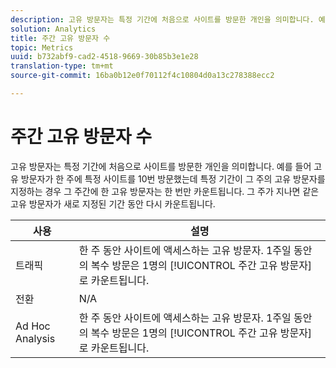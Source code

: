 ```yaml
---
description: 고유 방문자는 특정 기간에 처음으로 사이트를 방문한 개인을 의미합니다. 예를 들어 고유 방문자가 한 주에 특정 사이트를 10번 방문했는데 특정 기간이 그 주의 고유 방문자를 지정하는 경우 그 주간에 한 고유 방문자는 한 번만 카운트됩니다. 그 주가 지나면 같은 고유 방문자가 새로 지정된 기간 동안 다시 카운트됩니다.
solution: Analytics
title: 주간 고유 방문자 수
topic: Metrics
uuid: b732abf9-cad2-4518-9669-30b85b3e1e28
translation-type: tm+mt
source-git-commit: 16ba0b12e0f70112f4c10804d0a13c278388ecc2

---
```



# 주간 고유 방문자 수

고유 방문자는 특정 기간에 처음으로 사이트를 방문한 개인을 의미합니다. 예를 들어 고유 방문자가 한 주에 특정 사이트를 10번 방문했는데 특정 기간이 그 주의 고유 방문자를 지정하는 경우 그 주간에 한 고유 방문자는 한 번만 카운트됩니다. 그 주가 지나면 같은 고유 방문자가 새로 지정된 기간 동안 다시 카운트됩니다.

| 사용 | 설명 |
|---|---|
| 트래픽 | 한 주 동안 사이트에 액세스하는 고유 방문자. 1주일 동안의 복수 방문은 1명의 [!UICONTROL 주간 고유 방문자]로 카운트됩니다. |
| 전환 | N/A |
| Ad Hoc Analysis | 한 주 동안 사이트에 액세스하는 고유 방문자. 1주일 동안의 복수 방문은 1명의 [!UICONTROL 주간 고유 방문자]로 카운트됩니다. |

